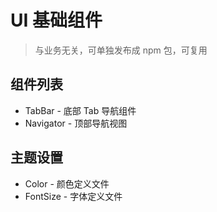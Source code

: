 # UI 基础组件
> 与业务无关，可单独发布成 npm 包，可复用

## 组件列表
* TabBar - 底部 Tab 导航组件
* Navigator - 顶部导航视图

## 主题设置
* Color - 颜色定义文件
* FontSize -  字体定义文件
